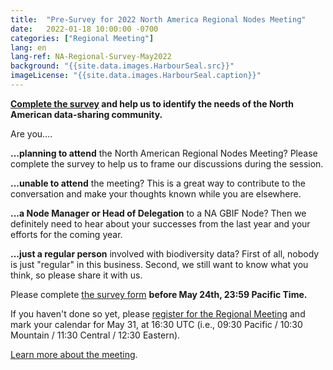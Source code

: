 ```yaml
---
title:  "Pre-Survey for 2022 North America Regional Nodes Meeting"
date:   2022-01-18 10:00:00 -0700
categories: ["Regional Meeting"]
lang: en
lang-ref: NA-Regional-Survey-May2022
background: "{{site.data.images.HarbourSeal.src}}"
imageLicense: "{{site.data.images.HarbourSeal.caption}}"
---
```


**[Complete the survey](https://forms.gle/1ky4EgNLhS5tjCFp9) and help us to identify the needs of the North American data-sharing community.**

Are you....

**...planning to attend** the North American Regional Nodes Meeting? Please complete the survey to help us to frame our discussions during the session.

**...unable to attend** the meeting? This is a great way to contribute to the conversation and make your thoughts known while you are elsewhere.

**...a Node Manager or Head of Delegation** to a NA GBIF Node? Then we definitely need to hear about your successes from the last year and your efforts for the coming year.

**...just a regular person** involved with biodiversity data? First of all, nobody is just "regular" in this business. Second, we still want to know what you think, so please share it with us.

Please complete [the survey form](https://forms.gle/1ky4EgNLhS5tjCFp9) **before May 24th, 23:59 Pacific Time.**

If you haven't done so yet, please [register for the Regional Meeting](https://umontreal.zoom.us/meeting/register/tZIkceqhrzMoHtMuOdI3XrQ14baTlE_Br3bg) and mark your calendar for May 31, at 16:30 UTC (i.e., 09:30 Pacific / 10:30 Mountain / 11:30 Central / 12:30 Eastern).

[Learn more about the meeting](https://www.gbif-north-america.org/post/2022/may-regional-meeting/).

